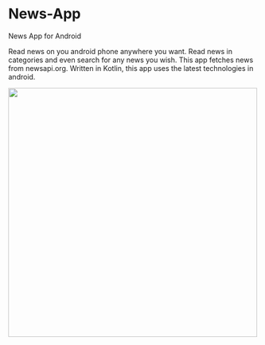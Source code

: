 # News-App
News App for Android


Read news on you android phone anywhere you want. Read news in categories and even search for any news you wish. This app fetches news from newsapi.org.
Written in Kotlin, this app uses the latest technologies in android.

<img src = "https://user-images.githubusercontent.com/28972052/76168702-1268c200-6198-11ea-8f8a-11a4ad7af752.gif" height = "500" weight = "100">   
